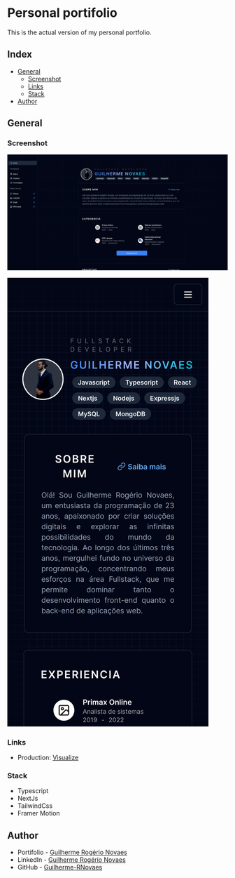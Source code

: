 # Personal portifolio

This is the actual version of my personal portfolio.

## Index

- [General](#general)
  - [Screenshot](#screenshot)
  - [Links](#links)
  - [Stack](#stack)
- [Author](#author)

## General

### Screenshot

![](./public/design/desktop_design.png)

![](./public/design/mobile_design.png)

### Links

- Production: [Visualize](https://guilherme-rnovaes.github.io/)

### Stack

- Typescript
- NextJs
- TailwindCss
- Framer Motion

## Author

- Portifolio - [Guilherme Rogério Novaes](https://guilherme-novaes-portifolio.vercel.app/)
- LinkedIn - [Guilherme Rogério Novaes](https://www.linkedin.com/in/guilherme-r-novaes/)
- GitHub - [Guilherme-RNovaes](https://github.com/Guilherme-RNovaes)
